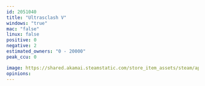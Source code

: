 ```yaml
---
id: 2051040
title: "Ultrasclash V"
windows: "true"
mac: "false"
linux: false
positive: 0
negative: 2
estimated_owners: "0 - 20000"
peak_ccu: 0

image: https://shared.akamai.steamstatic.com/store_item_assets/steam/apps/2051040/header.jpg?t=1687014431
opinions:
---
```

